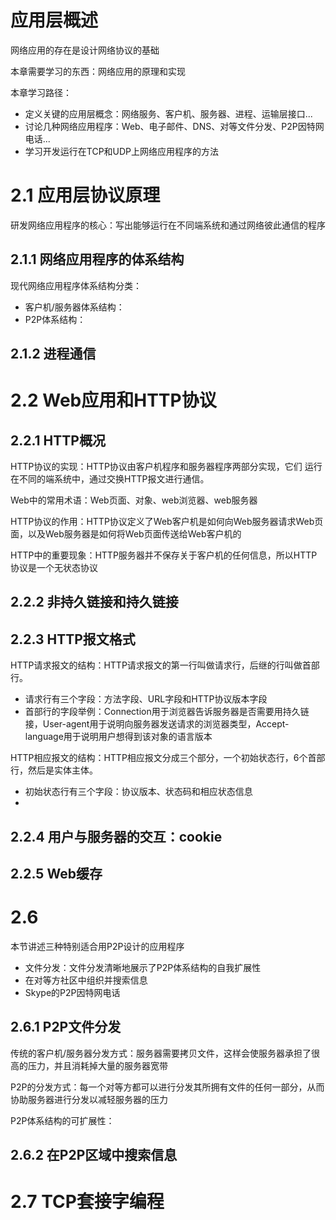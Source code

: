 # 应用层概述
网络应用的存在是设计网络协议的基础 

本章需要学习的东西：网络应用的原理和实现

本章学习路径：
* 定义关键的应用层概念：网络服务、客户机、服务器、进程、运输层接口...
* 讨论几种网络应用程序：Web、电子邮件、DNS、对等文件分发、P2P因特网电话...
* 学习开发运行在TCP和UDP上网络应用程序的方法



# 2.1 应用层协议原理
研发网络应用程序的核心：写出能够运行在不同端系统和通过网络彼此通信的程序
## 2.1.1 网络应用程序的体系结构
现代网络应用程序体系结构分类：
* 客户机/服务器体系结构：
* P2P体系结构：
## 2.1.2 进程通信

# 2.2 Web应用和HTTP协议
## 2.2.1 HTTP概况
HTTP协议的实现：HTTP协议由客户机程序和服务器程序两部分实现，它们
运行在不同的端系统中，通过交换HTTP报文进行通信。

Web中的常用术语：Web页面、对象、web浏览器、web服务器

HTTP协议的作用：HTTP协议定义了Web客户机是如何向Web服务器请求Web页面，以及Web服务器是如何将Web页面传送给Web客户机的

HTTP中的重要现象：HTTP服务器并不保存关于客户机的任何信息，所以HTTP协议是一个无状态协议
## 2.2.2 非持久链接和持久链接
## 2.2.3 HTTP报文格式
HTTP请求报文的结构：HTTP请求报文的第一行叫做请求行，后继的行叫做首部行。
* 请求行有三个字段：方法字段、URL字段和HTTP协议版本字段
* 首部行的字段举例：Connection用于浏览器告诉服务器是否需要用持久链接，User-agent用于说明向服务器发送请求的浏览器类型，Accept-language用于说明用户想得到该对象的语言版本

HTTP相应报文的结构：HTTP相应报文分成三个部分，一个初始状态行，6个首部行，然后是实体主体。
* 初始状态行有三个字段：协议版本、状态码和相应状态信息
* 
## 2.2.4 用户与服务器的交互：cookie

## 2.2.5 Web缓存





# 2.6 
本节讲述三种特别适合用P2P设计的应用程序
* 文件分发：文件分发清晰地展示了P2P体系结构的自我扩展性
* 在对等方社区中组织并搜索信息
* Skype的P2P因特网电话
## 2.6.1 P2P文件分发
传统的客户机/服务器分发方式：服务器需要拷贝文件，这样会使服务器承担了很高的压力，并且消耗掉大量的服务器宽带

P2P的分发方式：每一个对等方都可以进行分发其所拥有文件的任何一部分，从而协助服务器进行分发以减轻服务器的压力

P2P体系结构的可扩展性：
## 2.6.2 在P2P区域中搜索信息




# 2.7 TCP套接字编程


